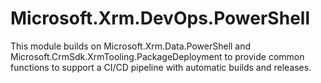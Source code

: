 # Microsoft.Xrm.DevOps.PowerShell
This module builds on Microsoft.Xrm.Data.PowerShell and Microsoft.CrmSdk.XrmTooling.PackageDeployment to provide common functions to support a CI/CD pipeline with automatic builds and releases.
